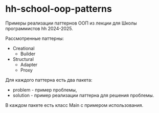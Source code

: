 # hh-school-oop-patterns
Примеры реализации паттернов ООП из лекции для Школы программистов hh 2024-2025.

Рассмотренные паттерны:
- Creational
  - Builder
- Structural
  - Adapter
  - Proxy

Для каждого паттерна есть два пакета:
- problem - пример проблемы,
- solution - пример реализации паттерна для решения проблемы.

В каждом пакете есть класс Main с примером использования.
